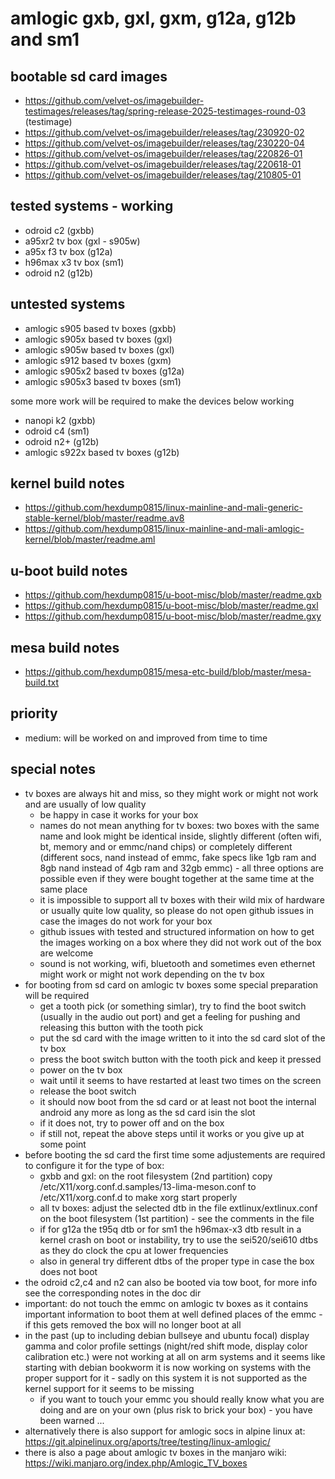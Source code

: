 # amlogic gxb, gxl, gxm, g12a, g12b and sm1

## bootable sd card images

- https://github.com/velvet-os/imagebuilder-testimages/releases/tag/spring-release-2025-testimages-round-03 (testimage)
- https://github.com/velvet-os/imagebuilder/releases/tag/230920-02
- https://github.com/velvet-os/imagebuilder/releases/tag/230220-04
- https://github.com/velvet-os/imagebuilder/releases/tag/220826-01
- https://github.com/velvet-os/imagebuilder/releases/tag/220618-01
- https://github.com/velvet-os/imagebuilder/releases/tag/210805-01

## tested systems - working

- odroid c2 (gxbb)
- a95xr2 tv box (gxl - s905w)
- a95x f3 tv box (g12a)
- h96max x3 tv box (sm1)
- odroid n2 (g12b)

## untested systems

- amlogic s905 based tv boxes (gxbb)
- amlogic s905x based tv boxes (gxl)
- amlogic s905w based tv boxes (gxl)
- amlogic s912 based tv boxes (gxm)
- amlogic s905x2 based tv boxes (g12a)
- amlogic s905x3 based tv boxes (sm1)

some more work will be required to make the devices below working

- nanopi k2 (gxbb)
- odroid c4 (sm1)
- odroid n2+ (g12b)
- amlogic s922x based tv boxes (g12b)

## kernel build notes

- https://github.com/hexdump0815/linux-mainline-and-mali-generic-stable-kernel/blob/master/readme.av8
- https://github.com/hexdump0815/linux-mainline-and-mali-amlogic-kernel/blob/master/readme.aml

## u-boot build notes

- https://github.com/hexdump0815/u-boot-misc/blob/master/readme.gxb
- https://github.com/hexdump0815/u-boot-misc/blob/master/readme.gxl
- https://github.com/hexdump0815/u-boot-misc/blob/master/readme.gxy

## mesa build notes

- https://github.com/hexdump0815/mesa-etc-build/blob/master/mesa-build.txt

## priority

- medium: will be worked on and improved from time to time

## special notes

- tv boxes are always hit and miss, so they might work or might not work and are usually of low quality
  - be happy in case it works for your box
  - names do not mean anything for tv boxes: two boxes with the same name and look might be identical inside, slightly different (often wifi, bt, memory and or emmc/nand chips) or completely different (different socs, nand instead of emmc, fake specs like 1gb ram and 8gb nand instead of 4gb ram and 32gb emmc) - all three options are possible even if they were bought together at the same time at the same place
  - it is impossible to support all tv boxes with their wild mix of hardware or usually quite low quality, so please do not open github issues in case the images do not work for your box
  - github issues with tested and structured information on how to get the images working on a box where they did not work out of the box are welcome
  - sound is not working, wifi, bluetooth and sometimes even ethernet might work or might not work depending on the tv box
- for booting from sd card on amlogic tv boxes some special preparation will be required
  - get a tooth pick (or something simlar), try to find the boot switch (usually in the audio out port) and get a feeling for pushing and releasing this button with the tooth pick
  - put the sd card with the image written to it into the sd card slot of the tv box
  - press the boot switch button with the tooth pick and keep it pressed
  - power on the tv box
  - wait until it seems to have restarted at least two times on the screen
  - release the boot switch
  - it should now boot from the sd card or at least not boot the internal android any more as long as the sd card isin the slot
  - if it does not, try to power off and on the box
  - if still not, repeat the above steps until it works or you give up at some point
- before booting the sd card the first time some adjustements are required to configure it for the type of box:
  - gxbb and gxl: on the root filesystem (2nd partition) copy /etc/X11/xorg.conf.d.samples/13-lima-meson.conf to /etc/X11/xorg.conf.d to make xorg start properly
  - all tv boxes: adjust the selected dtb in the file extlinux/extlinux.conf on the boot filesystem (1st partition) - see the comments in the file
  - if for g12a the t95q dtb or for sm1 the h96max-x3 dtb result in a kernel crash on boot or instability, try to use the sei520/sei610 dtbs as they do clock the cpu at lower frequencies
  - also in general try different dtbs of the proper type in case the box does not boot
- the odroid c2,c4 and n2 can also be booted via tow boot, for more info see the corresponding notes in the doc dir
- important: do not touch the emmc on amlogic tv boxes as it contains important information to boot them at well defined places of the emmc - if this gets removed the box will no longer boot at all
- in the past (up to including debian bullseye and ubuntu focal) display gamma and color profile settings (night/red shift mode, display color calibration etc.) were not working at all on arm systems and it seems like starting with debian bookworm it is now working on systems with the proper support for it - sadly on this system it is not supported as the kernel support for it seems to be missing
  - if you want to touch your emmc you should really know what you are doing and are on your own (plus risk to brick your box) - you have been warned ...
- alternatively there is also support for amlogic socs in alpine linux at: https://git.alpinelinux.org/aports/tree/testing/linux-amlogic/
- there is also a page about amlogic tv boxes in the manjaro wiki: https://wiki.manjaro.org/index.php/Amlogic_TV_boxes
